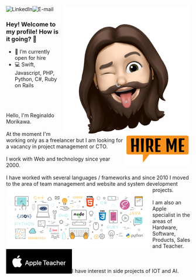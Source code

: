 
<img align="right" src="assets/150927495_176633587593458_5480115881411313317_n.png" width="350"/>

<a href="https://www.linkedin.com/in/morikawa77">
<img align="left" alt="LinkedIn" src="https://img.shields.io/badge/-Reginaldo%20Morikawa-blue?logo=linkedin"/>
</a>

<a href="mailto:morikawa77@gmail.com">
<img align="left" alt="E-mail" src="https://img.shields.io/badge/-Send%20me%20an%20email-red?logo=gmail&logoColor=white"/>
</a>

<br/>

### Hey! Welcome to my profile! How is it going? 👋

- 🎯 I’m currently open for hire
- 💻 Swift, Javascript, PHP, Python, C#, Ruby on Rails

<br><br><br>
Hello, I'm Reginaldo Morikawa.<br><br>
<img align="right" src="assets/hire-me2.png" width="180"/>
At the moment I'm working only as a freelancer but I am looking for a vacancy in project management or CTO.<br><br>
I work with Web and technology since year 2000.<br><br>
I have worked with several languages / frameworks and since 2010 I moved to the area of team management and website and system development projects.
<img align="left" src="assets/programming-languages-solodev_final.jpg" width="400"/>
<br><br>
I am also an Apple specialist in the areas of Hardware, Software, Products, Sales and Teacher.
<img align="left" src="assets/AppleTeacher_white.png" width="180"/>
<br><br><br><br>
I have interest in side projects of IOT and AI.